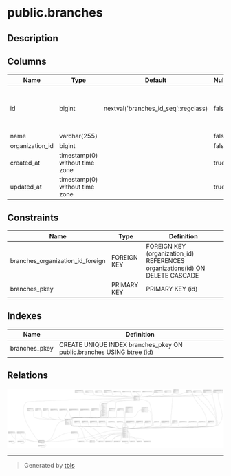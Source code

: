 # public.branches

## Description

## Columns

| Name            | Type                           | Default                              | Nullable | Children                                                                                                                                                                                                                                                                                | Parents                                         |
| --------------- | ------------------------------ | ------------------------------------ | -------- | --------------------------------------------------------------------------------------------------------------------------------------------------------------------------------------------------------------------------------------------------------------------------------------- | ----------------------------------------------- |
| id              | bigint                         | nextval('branches_id_seq'::regclass) | false    | [public.users](public.users.md) [public.branch_position](public.branch_position.md) [public.branch_speciality](public.branch_speciality.md) [public.branch_contract_type](public.branch_contract_type.md) [public.companies](public.companies.md) [public.checkups](public.checkups.md) |                                                 |
| name            | varchar(255)                   |                                      | false    |                                                                                                                                                                                                                                                                                         |                                                 |
| organization_id | bigint                         |                                      | false    |                                                                                                                                                                                                                                                                                         | [public.organizations](public.organizations.md) |
| created_at      | timestamp(0) without time zone |                                      | true     |                                                                                                                                                                                                                                                                                         |                                                 |
| updated_at      | timestamp(0) without time zone |                                      | true     |                                                                                                                                                                                                                                                                                         |                                                 |

## Constraints

| Name                             | Type        | Definition                                                                   |
| -------------------------------- | ----------- | ---------------------------------------------------------------------------- |
| branches_organization_id_foreign | FOREIGN KEY | FOREIGN KEY (organization_id) REFERENCES organizations(id) ON DELETE CASCADE |
| branches_pkey                    | PRIMARY KEY | PRIMARY KEY (id)                                                             |

## Indexes

| Name          | Definition                                                            |
| ------------- | --------------------------------------------------------------------- |
| branches_pkey | CREATE UNIQUE INDEX branches_pkey ON public.branches USING btree (id) |

## Relations

![er](public.branches.svg)

---

> Generated by [tbls](https://github.com/k1LoW/tbls)
